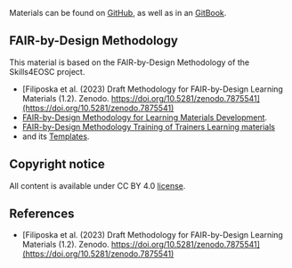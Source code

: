 Materials can be found on [GitHub](https://github.com/FAIR-by-Design-Demo-CL/My-Training-Demo), as well as in an [GitBook](https://fair-by-design-demo-cl.github.io/My-Training-Demo/).
## FAIR-by-Design Methodology

This material is based on the FAIR-by-Design Methodology of the Skills4EOSC project.

- [Filiposka et al. (2023) Draft Methodology for FAIR-by-Design Learning Materials (1.2). Zenodo. https://doi.org/10.5281/zenodo.7875541](https://doi.org/10.5281/zenodo.7875541)
- [FAIR-by-Design Methodology for Learning Materials Development](https://fair-by-design-methodology.github.io/FAIR-by-Design_Book/).
- [FAIR-by-Design Methodology Training of Trainers Learning materials](https://fair-by-design-methodology.github.io/FAIR-by-Design_ToT/latest/)
- and its [Templates](https://github.com/FAIR-by-Design-Methodology/templates).

## Copyright notice

All content is available under CC BY 4.0 [license](./LICENSE).

## References

- [Filiposka et al. (2023) Draft Methodology for FAIR-by-Design Learning Materials (1.2). Zenodo. https://doi.org/10.5281/zenodo.7875541](https://doi.org/10.5281/zenodo.7875541)


